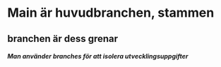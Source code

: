 # Main är huvudbranchen, stammen 
## branchen är dess grenar
###### **Man använder branches för att isolera utvecklingsuppgifter**
